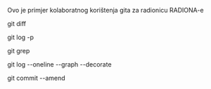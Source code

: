 Ovo je primjer kolaboratnog korištenja gita za radionicu
RADIONA-e


git diff      

git log -p

git grep

git log --oneline --graph --decorate

git commit --amend

